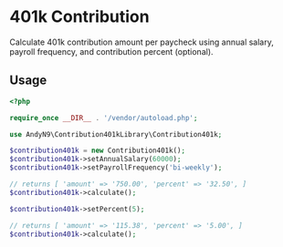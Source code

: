 # 401k Contribution
Calculate 401k contribution amount per paycheck using annual salary, payroll frequency, and contribution percent (optional).

## Usage
```php
<?php

require_once __DIR__ . '/vendor/autoload.php';

use AndyN9\Contribution401kLibrary\Contribution401k;

$contribution401k = new Contribution401k();
$contribution401k->setAnnualSalary(60000);
$contribution401k->setPayrollFrequency('bi-weekly');

// returns [ 'amount' => '750.00', 'percent' => '32.50', ]
$contribution401k->calculate();

$contribution401k->setPercent(5);

// returns [ 'amount' => '115.38', 'percent' => '5.00', ]
$contribution401k->calculate();
```